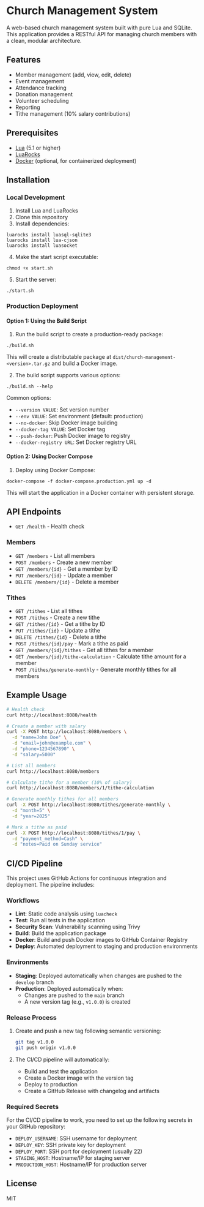 # Church Management System

A web-based church management system built with pure Lua and SQLite. This application provides a RESTful API for managing church members with a clean, modular architecture.

## Features

- Member management (add, view, edit, delete)
- Event management
- Attendance tracking
- Donation management
- Volunteer scheduling
- Reporting
- Tithe management (10% salary contributions)

## Prerequisites

- [Lua](https://www.lua.org/download.html) (5.1 or higher)
- [LuaRocks](https://github.com/luarocks/luarocks/wiki/Installation-instructions-for-macOS)
- [Docker](https://www.docker.com/get-started) (optional, for containerized deployment)

## Installation

### Local Development

1. Install Lua and LuaRocks
2. Clone this repository
3. Install dependencies:
```
luarocks install luasql-sqlite3
luarocks install lua-cjson
luarocks install luasocket
```
4. Make the start script executable:
```
chmod +x start.sh
```
5. Start the server:
```
./start.sh
```

### Production Deployment

#### Option 1: Using the Build Script

1. Run the build script to create a production-ready package:
```
./build.sh
```

This will create a distributable package at `dist/church-management-<version>.tar.gz` and build a Docker image.

2. The build script supports various options:
```
./build.sh --help
```

Common options:
- `--version VALUE`: Set version number
- `--env VALUE`: Set environment (default: production)
- `--no-docker`: Skip Docker image building
- `--docker-tag VALUE`: Set Docker tag
- `--push-docker`: Push Docker image to registry
- `--docker-registry URL`: Set Docker registry URL

#### Option 2: Using Docker Compose

1. Deploy using Docker Compose:
```
docker-compose -f docker-compose.production.yml up -d
```

This will start the application in a Docker container with persistent storage.

## API Endpoints

- `GET /health` - Health check

### Members
- `GET /members` - List all members
- `POST /members` - Create a new member
- `GET /members/{id}` - Get a member by ID
- `PUT /members/{id}` - Update a member
- `DELETE /members/{id}` - Delete a member

### Tithes
- `GET /tithes` - List all tithes
- `POST /tithes` - Create a new tithe
- `GET /tithes/{id}` - Get a tithe by ID
- `PUT /tithes/{id}` - Update a tithe
- `DELETE /tithes/{id}` - Delete a tithe
- `POST /tithes/{id}/pay` - Mark a tithe as paid
- `GET /members/{id}/tithes` - Get all tithes for a member
- `GET /members/{id}/tithe-calculation` - Calculate tithe amount for a member
- `POST /tithes/generate-monthly` - Generate monthly tithes for all members

## Example Usage

```bash
# Health check
curl http://localhost:8080/health

# Create a member with salary
curl -X POST http://localhost:8080/members \
  -d "name=John Doe" \
  -d "email=john@example.com" \
  -d "phone=1234567890" \
  -d "salary=5000"

# List all members
curl http://localhost:8080/members

# Calculate tithe for a member (10% of salary)
curl http://localhost:8080/members/1/tithe-calculation

# Generate monthly tithes for all members
curl -X POST http://localhost:8080/tithes/generate-monthly \
  -d "month=5" \
  -d "year=2025"

# Mark a tithe as paid
curl -X POST http://localhost:8080/tithes/1/pay \
  -d "payment_method=Cash" \
  -d "notes=Paid on Sunday service"
```

## CI/CD Pipeline

This project uses GitHub Actions for continuous integration and deployment. The pipeline includes:

### Workflows

- **Lint**: Static code analysis using `luacheck`
- **Test**: Run all tests in the application
- **Security Scan**: Vulnerability scanning using Trivy
- **Build**: Build the application package
- **Docker**: Build and push Docker images to GitHub Container Registry
- **Deploy**: Automated deployment to staging and production environments

### Environments

- **Staging**: Deployed automatically when changes are pushed to the `develop` branch
- **Production**: Deployed automatically when:
  - Changes are pushed to the `main` branch
  - A new version tag (e.g., `v1.0.0`) is created

### Release Process

1. Create and push a new tag following semantic versioning:
   ```bash
   git tag v1.0.0
   git push origin v1.0.0
   ```

2. The CI/CD pipeline will automatically:
   - Build and test the application
   - Create a Docker image with the version tag
   - Deploy to production
   - Create a GitHub Release with changelog and artifacts

### Required Secrets

For the CI/CD pipeline to work, you need to set up the following secrets in your GitHub repository:

- `DEPLOY_USERNAME`: SSH username for deployment
- `DEPLOY_KEY`: SSH private key for deployment
- `DEPLOY_PORT`: SSH port for deployment (usually 22)
- `STAGING_HOST`: Hostname/IP for staging server
- `PRODUCTION_HOST`: Hostname/IP for production server

## License

MIT
